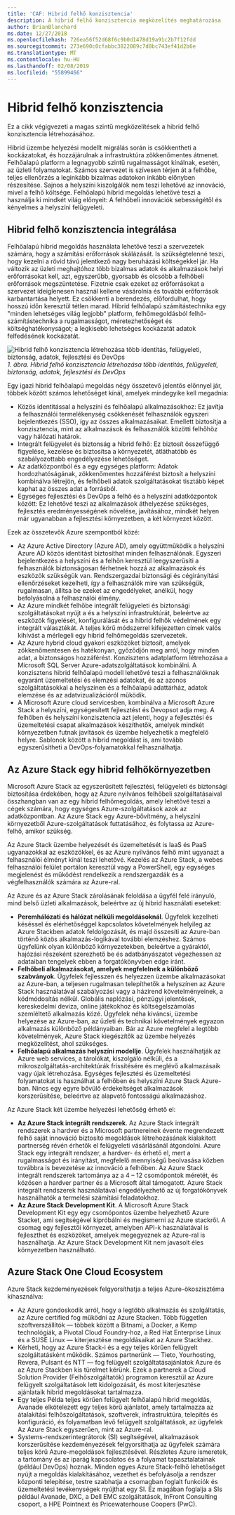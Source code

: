 ```yaml
---
title: 'CAF: Hibrid felhő konzisztencia'
description: A hibrid felhő konzisztencia megközelítés meghatározása
author: BrianBlanchard
ms.date: 12/27/2018
ms.openlocfilehash: 726ea56f52d68f6c9b0d1478d19a91c2b7f12fdd
ms.sourcegitcommit: 273e690c0cfabbc3822089c7d8bc743ef41d2b6e
ms.translationtype: MT
ms.contentlocale: hu-HU
ms.lasthandoff: 02/08/2019
ms.locfileid: "55899466"
---
```

# <a name="create-hybrid-cloud-consistency"></a>Hibrid felhő konzisztencia

Ez a cikk végigvezeti a magas szintű megközelítések a hibrid felhő konzisztencia létrehozásához.

Hibrid üzembe helyezési modellt migrálás során is csökkentheti a kockázatokat, és hozzájárulnak a infrastruktúra zökkenőmentes átmenet. Felhőalapú platform a legnagyobb szintű rugalmasságot kínálnak, esetén, az üzleti folyamatokat. Számos szervezet is szívesen térjen át a felhőbe, teljes ellenőrzés a leginkább bizalmas adatokon inkább előnyben részesítése. Sajnos a helyszíni kiszolgálók nem teszi lehetővé az innováció, mivel a felhő költsége. Felhőalapú hibrid megoldás lehetővé teszi a használja ki mindkét világ előnyeit: A felhőbeli innovációk sebességétől és kényelmes a helyszíni felügyeleti.

## <a name="integrate-hybrid-cloud-consistency"></a>Hibrid felhő konzisztencia integrálása

Felhőalapú hibrid megoldás használata lehetővé teszi a szervezetek számára, hogy a számítási erőforrások skálázását. Is szükségtelenné teszi, hogy kezelni a rövid távú jelentkező nagy beruházási költségekkel jár. Ha változik az üzleti meghajtóhoz több bizalmas adatok és alkalmazások helyi erőforrásokat kell, azt, egyszerűbb, gyorsabb és olcsóbb a felhőbeli erőforrások megszüntetése. Fizetnie csak ezeket az erőforrásokat a szervezet ideiglenesen használ kellene vásárolnia és további erőforrások karbantartása helyett. Ez csökkenti a berendezés, előfordulhat, hogy hosszú időn keresztül tétlen marad. Hibrid felhőalapú számítástechnika egy "minden lehetséges világ legjobb" platform, felhőmegoldásból felhő-számítástechnika a rugalmasságot, méretezhetőséget és költséghatékonyságot; a legkisebb lehetséges kockázatát adatok felfedésének kockázatát.

![Hibrid felhő konzisztencia létrehozása több identitás, felügyeleti, biztonság, adatok, fejlesztési és DevOps](../../_images/hybrid-consistency.png)
*1. ábra. Hibrid felhő konzisztencia létrehozása több identitás, felügyeleti, biztonság, adatok, fejlesztési és DevOps*

Egy igazi hibrid felhőalapú megoldás négy összetevő jelentős előnnyel jár, többek között számos lehetőséget kínál, amelyek mindegyike kell megadnia:

- Közös identitással a helyszíni és felhőalapú alkalmazásokhoz: Ez javítja a felhasználói termelékenység csökkenését felhasználók egyszeri bejelentkezés (SSO), így az összes alkalmazásaikat. Emellett biztosítja a konzisztencia, mint az alkalmazások és felhasználók közötti felhőhöz vagy hálózati határok.
- Integrált felügyelet és biztonság a hibrid felhő: Ez biztosít összefüggő figyelése, kezelése és biztosítsa a környezetét, átláthatóbb és szabályozottabb engedélyezése lehetőséget.
- Az adatközpontból és a egy egységes platform: Adatok hordozhatóságának, zökkenőmentes hozzáférést biztosít a helyszíni kombinálva létrejön, és felhőbeli adatok szolgáltatásokat tisztább képet kaphat az összes adat a forrásból.
- Egységes fejlesztési és DevOps a felhő és a helyszíni adatközpontok között: Ez lehetővé teszi az alkalmazások áthelyezése szükséges, fejlesztés eredményességének növelése, javításához, mindkét helyen már ugyanabban a fejlesztési környezetben, a két környezet között.
  
Ezek az összetevők Azure szempontból közé:

- Az Azure Active Directory (Azure AD), amely együttműködik a helyszíni Azure AD közös identitást biztosíthat minden felhasználónak. Egyszeri bejelentkezés a helyszíni és a felhőn keresztül leegyszerűsíti a felhasználók biztonságosan férhetnek hozzá az alkalmazások és eszközök szükségük van. Rendszergazdai biztonsági és cégirányítási ellenőrzéseket kezelheti, így a felhasználók mire van szükségük, rugalmasan, állítsa be ezeket az engedélyeket, anélkül, hogy befolyásolná a felhasználói élmény.
- Az Azure mindkét felhőbe integrált felügyeleti és biztonsági szolgáltatásokat nyújt a és a helyszíni infrastruktúrát, beleértve az eszközök figyelését, konfigurálását és a hibrid felhők védelmének egy integrált választékát. A teljes körű módszerrel kifejezetten címek valós kihívást a mérlegeli egy hibrid felhőmegoldás szervezetek.
- Az Azure hybrid cloud gyakori eszközöket biztosít, amelyek zökkenőmentesen és hatékonyan, győződjön meg arról, hogy minden adat, a biztonságos hozzáférést. Konzisztens adatplatform létrehozása a Microsoft SQL Server Azure-adatszolgáltatások kombinálni. A konzisztens hibrid felhőalapú modell lehetővé teszi a felhasználóknak egyaránt üzemeltetési és elemzési adatokat, és az azonos szolgáltatásokkal a helyszínen és a felhőalapú adattárház, adatok elemzése és az adatvizualizációról működik.
- A Microsoft Azure cloud servicesben, kombinálva a Microsoft Azure Stack a helyszíni, egységesített fejlesztést és Devopsot adja meg. A felhőben és helyszíni konzisztencia azt jelenti, hogy a fejlesztési és üzemeltetési csapat alkalmazások készíthetők, amelyek mindkét környezetben futnak javítások és üzembe helyezhetik a megfelelő helyre. Sablonok között a hibrid megoldást is, ami tovább egyszerűsítheti a DevOps-folyamatokkal felhasználhatja.

## <a name="azure-stack-in-a-hybrid-cloud-environment"></a>Az Azure Stack egy hibrid felhőkörnyezetben

Microsoft Azure Stack az egyszerűsített fejlesztési, felügyeleti és biztonsági biztosítása érdekében, hogy az Azure nyilvános felhőbeli szolgáltatásaival összhangban van az egy hibrid felhőmegoldás, amely lehetővé teszi a cégek számára, hogy egységes Azure-szolgáltatások azok az adatközpontban. Az Azure Stack egy Azure-bővítmény, a helyszíni környezetből Azure-szolgáltatások futtatásához, és folytassa az Azure-felhő, amikor szükség.

Az Azure Stack üzembe helyezését és üzemeltetését is IaaS és PaaS ugyanazokkal az eszközökkel, és az Azure nyilvános felhő mint ugyanazt a felhasználói élményt kínál teszi lehetővé. Kezelés az Azure Stack, a webes felhasználói felület portálon keresztül vagy a PowerShell, egy egységes megjelenést és működést rendelkezik a rendszergazdák és a végfelhasználók számára az Azure-ral.

Az Azure és az Azure Stack zárolásának feloldása a ügyfél felé irányuló, mind belső üzleti alkalmazások, beleértve az új hibrid használati eseteket:

- **Peremhálózati és hálózat nélküli megoldásoknál**. Ügyfelek kezelheti késéssel és elérhetőséggel kapcsolatos követelmények helyileg az Azure Stackben adatok feldolgozását, és majd összesíti az Azure-ban történő közös alkalmazás-logikával további elemzéshez. Számos ügyfelünk olyan különböző környezetekben, beleértve a gyáraktól, hajózási részeként szerezhető be és adatbányászatot végezhessen az adataiban tengelyek ebben a forgatókönyvben edge iránt.
- **Felhőbeli alkalmazásokat, amelyek megfelelnek a különböző szabványok**. Ügyfelek fejlesszen és helyezzen üzembe alkalmazásokat az Azure-ban, a teljesen rugalmasan telepíthetők a helyszínen az Azure Stack használatával szabályozási vagy a házirend követelményeinek, a kódmódosítás nélkül. Globális naplózási, pénzügyi jelentések, kereskedelmi deviza, online játékokhoz és költségelszámolás szemléltető alkalmazás közé. Ügyfelek néha kíváncsi, üzembe helyezése az Azure-ban, az üzleti és technikai követelmények egyazon alkalmazás különböző példányaiban. Bár az Azure megfelel a legtöbb követelmények, Azure Stack kiegészítők az üzembe helyezés megközelítést, ahol szükséges.
- **Felhőalapú alkalmazás helyszíni modellje**. Ügyfelek használhatják az Azure web services, a tárolókat, kiszolgáló nélküli, és a mikroszolgáltatás-architektúrák frissítésére és meglévő alkalmazásaik vagy újak létrehozása. Egységes fejlesztési és üzemeltetési folyamatokat is használhat a felhőben és helyszíni Azure Stack Azure-ban. Nincs egy egyre bővülő érdekeltséget alkalmazások korszerűsítése, beleértve az alapvető fontosságú alkalmazáshoz.

Az Azure Stack két üzembe helyezési lehetőség érhető el:

- **Az Azure Stack integrált rendszerek**. Az Azure Stack integrált rendszerek a hardver és a Microsoft partnereinek évente megrendezett felhő saját innováció biztosító megoldások létrehozásának kialakított partnerség révén érhetők el felügyeleti vásárlásánál átgondolni. Azure Stack egy integrált rendszer, a hardver- és érhető el, mert a rugalmasságot és irányítást, megfelelő mennyiségű beolvasása közben továbbra is bevezetése az innováció a felhőben. Az Azure Stack integrált rendszerek tartománya az a 4 – 12 csomópontok méretét, és közösen a hardver partner és a Microsoft által támogatott. Azure Stack integrált rendszerek használatával engedélyezhető az új forgatókönyvek használhatók a termelési számítási feladatokhoz.
- **Az Azure Stack Development Kit**. A Microsoft Azure Stack Development Kit egy egy csomópontos üzembe helyezhető Azure Stacket, ami segítségével kipróbálni és megismerni az Azure stackről. A csomag egy fejlesztői környezet, amelyben API-k használatával is fejleszthet és eszközöket, amelyek megegyeznek az Azure-ral is használhatja. Az Azure Stack Development Kit nem javasolt éles környezetben használható.

## <a name="azure-stack-one-cloud-ecosystem"></a>Azure Stack One Cloud Ecosystem

Azure Stack kezdeményezések felgyorsíthatja a teljes Azure-ökoszisztéma kihasználva:

- Az Azure gondoskodik arról, hogy a legtöbb alkalmazás és szolgáltatás, az Azure certified fog működni az Azure Stacken. Több független szoftverszállítók &mdash; többek között a Bitnami, a Docker, a Kemp technológiák, a Pivotal Cloud Foundry-hoz, a Red Hat Enterprise Linux és a SUSE Linux &mdash; kiterjesztése megoldásaikat az Azure Stackhez.
- Kérheti, hogy az Azure Stack-i és a egy teljes körűen felügyelt szolgáltatásként működik. Számos partnerünk &mdash; Tieto, Yourhosting, Revera, Pulsant és NTT &mdash; fog felügyelt szolgáltatásajánlatok Azure és az Azure Stackben kis türelmet kérünk. Ezek a partnerek a Cloud Solution Provider (Felhőszolgáltatók) programon keresztül az Azure felügyelt szolgáltatások lett kidolgozását, és most kiterjesztése ajánlataik hibrid megoldásokat tartalmazza.
- Egy teljes Példa teljes körűen felügyelt felhőalapú hibrid megoldás, Avanade elkötelezett egy teljes körű ajánlatot, amely tartalmazza az átalakítási felhőszolgáltatások, szoftverek, infrastruktúra, telepítés és konfiguráció, és folyamatban lévő felügyelt szolgáltatások, az ügyfelek Az Azure Stack egyszerűen, mint az Azure-ral.
- Systems-rendszerintegrátorok (SI) segítségével, alkalmazások korszerűsítése kezdeményezések felgyorsíthatja az ügyfelek számára teljes körű Azure-megoldások fejlesztésével. Részletes Azure ismeretek, a tartomány és az iparág kapcsolatos és a folyamat tapasztalatainak (például DevOps) hoznak. Minden egyes Azure Stack-felhő lehetőséget nyújt a megoldás kialakításához, vezethet és befolyásolja a rendszer központi telepítése, testre szabhatja a csomagban foglalt funkciók és üzemeltetési tevékenységek nyújthat egy SI. Ez magában foglalja a SIs például Avanade, DXC, a Dell EMC szolgáltatások, InFront Consulting csoport, a HPE Pointnext és Pricewaterhouse Coopers (PwC).
